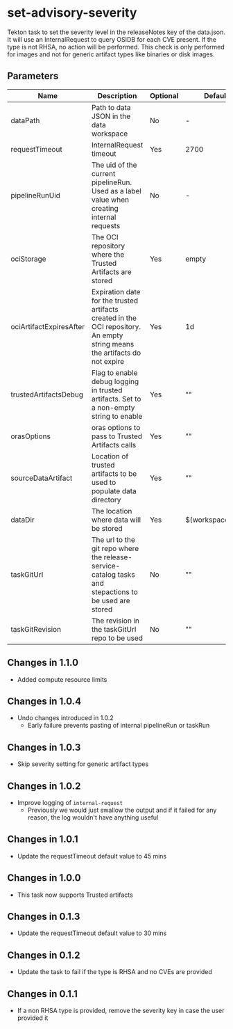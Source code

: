 # set-advisory-severity

Tekton task to set the severity level in the releaseNotes key of the data.json. It will use an InternalRequest to query
OSIDB for each CVE present. If the type is not RHSA, no action will be performed. This check is only performed for
images and not for generic artifact types like binaries or disk images.

## Parameters

| Name                    | Description                                                                                                                | Optional | Default value           |
| ----------------------- | -------------------------------------------------------------------------------------------------------------------------- | -------- | ----------------------- |
| dataPath                | Path to data JSON in the data workspace                                                                                    | No       | -                       |
| requestTimeout          | InternalRequest timeout                                                                                                    | Yes      | 2700                    |
| pipelineRunUid          | The uid of the current pipelineRun. Used as a label value when creating internal requests                                  | No       | -                       |
| ociStorage              | The OCI repository where the Trusted Artifacts are stored                                                                  | Yes      | empty                   |
| ociArtifactExpiresAfter | Expiration date for the trusted artifacts created in the OCI repository. An empty string means the artifacts do not expire | Yes      | 1d                      |
| trustedArtifactsDebug   | Flag to enable debug logging in trusted artifacts. Set to a non-empty string to enable                                     | Yes      | ""                      |
| orasOptions             | oras options to pass to Trusted Artifacts calls                                                                            | Yes      | ""                      |
| sourceDataArtifact      | Location of trusted artifacts to be used to populate data directory                                                        | Yes      | ""                      |
| dataDir                 | The location where data will be stored                                                                                     | Yes      | $(workspaces.data.path) |
| taskGitUrl              | The url to the git repo where the release-service-catalog tasks and stepactions to be used are stored                      | No       | ""                      |
| taskGitRevision         | The revision in the taskGitUrl repo to be used                                                                             | No       | ""                      |

## Changes in 1.1.0
* Added compute resource limits

## Changes in 1.0.4
* Undo changes introduced in 1.0.2
  * Early failure prevents pasting of internal pipelineRun or taskRun

## Changes in 1.0.3
* Skip severity setting for generic artifact types

## Changes in 1.0.2
* Improve logging of `internal-request`
  * Previously we would just swallow the output and if it failed for any reason, the log wouldn't have anything useful

## Changes in 1.0.1
* Update the requestTimeout default value to 45 mins

## Changes in 1.0.0
* This task now supports Trusted artifacts

## Changes in 0.1.3
* Update the requestTimeout default value to 30 mins

## Changes in 0.1.2
* Update the task to fail if the type is RHSA and no CVEs are provided

## Changes in 0.1.1
* If a non RHSA type is provided, remove the severity key in case the user provided it
